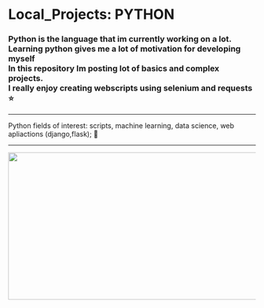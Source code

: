 # Local_Projects: PYTHON
### Python is the language that im currently working on a lot.  <br>Learning python gives me a lot of motivation for developing myself  <br>In this repository Im posting lot of basics and complex projects.  <br> I really enjoy creating webscripts using selenium and requests ⭐
<hr>
Python fields of interest: scripts, machine learning, data science, web apliactions (django,flask);   🐍  
<hr>  
<p align="center">
  <img width="600" height="300" src="https://user-images.githubusercontent.com/93386476/188823548-45591dae-ac49-41ad-bc5b-ecf7b66f6967.jpg">
</p>

